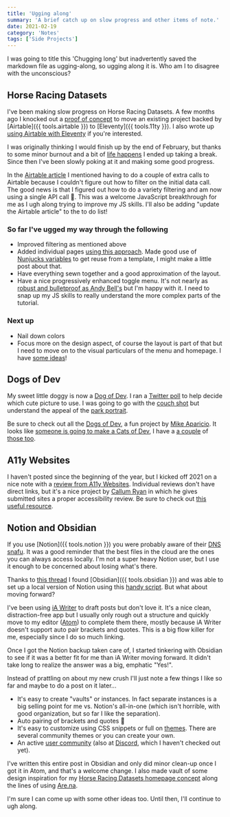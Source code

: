 ```yaml
---
title: 'Ugging along'
summary: 'A brief catch up on slow progress and other items of note.'
date: 2021-02-19
category: 'Notes'
tags: ['Side Projects']
---
```


I was going to title this 'Chugging long' but inadvertently saved the markdown file as ugging-along, so ugging along it is. Who am I to disagree with the unconscious?

## Horse Racing Datasets
I've been making slow progress on Horse Racing Datasets. A few months ago I knocked out a [proof of concept](https://danabyerly.com/notes/update-on-the-end-of-the-year-to-do-list/) to move an existing project backed by [Airtable]({{ tools.airtable }}) to [Eleventy]({{ tools.11ty }}). I also wrote up [using Airtable with Eleventy](/articles/using-airtable-with-eleventy/) if you're interested.

I was originally thinking I would finish up by the end of February, but thanks to some minor burnout and a bit of [life happens](https://indieweb.org/life_happens) I ended up taking a break. Since then I've been slowly poking at it and making some good progress.

In the [Airtable article](/articles/using-airtable-with-eleventy/) I mentioned having to do a couple of extra calls to Airtable because I couldn't figure out how to filter on the initial data call. The good news is that I figured out how to do a variety filtering and am now using a single API call 🎉. This was a welcome JavaScript breakthrough for me as I ugh along trying to improve my JS skills. I'll also be adding "update the Airtable article" to the to do list!

### So far I've ugged my way through the following
* Improved filtering as mentioned above
* Added individual pages [using this approach](https://www.11ty.dev/docs/pages-from-data/). Made good use of [Nunjucks variables](https://mozilla.github.io/nunjucks/templating.html#set) to get reuse from a template, I might make a little post about that.
* Have everything sewn together and a good approximation of the layout.
* Have a nice progressively enhanced toggle menu. It's not nearly as [robust and bulletproof as Andy Bell's](https://piccalil.li/premium/build-a-fully-responsive-progressively-enhanced-burger-menu/) but I'm happy with it. I need to snap up my JS skills to really understand the more complex parts of the tutorial.

### Next up
* Nail down colors
* Focus more on the design aspect, of course the layout is part of that but I need to move on to the visual particulars of the menu and homepage. I have [some ideas](https://twitter.com/superterrific/status/1353047440664915969/photo/1)!


## Dogs of Dev
My sweet little doggy is now a [Dog of Dev](https://dogsof.dev/dogs/frieda/). I ran a [Twitter poll](https://twitter.com/superterrific/status/1361087100515409921) to help decide which cute picture to use. I was going to go with the [couch shot](https://twitter.com/superterrific/status/1361087069209186306) but understand the appeal of the [park portrait](https://twitter.com/superterrific/status/1361087073688711169).

Be sure to check out all the [Dogs of Dev](https://dogsof.dev/), a fun project by [Mike Aparicio](https://twitter.com/peruvianidol). It looks like [someone is going to make a Cats of Dev](https://twitter.com/peruvianidol/status/1361348257964830723/retweets/with_comments), I have a [a couple](https://twitter.com/superterrific/status/1336474131437662209/photo/1) of [those too](https://twitter.com/superterrific/status/1360692852586643460/photo/1).

## A11y Websites
I haven't posted since the beginning of the year, but I kicked off 2021 on a nice note with a [review from A11y Websites](https://twitter.com/superterrific/status/1345403075935277057). Individual reviews don't have direct links, but it's a nice project by [Callum Ryan](https://twitter.com/calum_ryan) in which he gives submitted sites a proper accessibility review. Be sure to check out [this useful resource](https://www.a11ywebsites.com/).

## Notion and Obsidian
If you use [Notion]({{ tools.notion }}) you were probably aware of their [DNS snafu](https://twitter.com/NotionHQ/status/1362088718304038914). It was a good reminder that the best files in the cloud are the ones you can always access locally. I'm not a super heavy Notion user, but I use it enough to be concerned about losing what's there.

Thanks to [this thread](https://twitter.com/piccalilli_/status/1361043178430861315) I found [Obsidian]({{ tools.obsidian }}) and was able to set up a local version of Notion using this [handy script](https://github.com/connertennery/Notion-to-Obsidian-Converter). But what about moving forward?

I've been using [iA Writer](https://ia.net/writer) to draft posts but don't love it. It's a nice clean, distraction-free app but I usually only rough out a structure and quickly move to my editor ([Atom](https://atom.io/)) to complete them there, mostly because iA Writer doesn't support auto pair brackets and quotes. This is a big flow killer for me, especially since I do so much linking.

Once I got the Notion backup taken care of, I started tinkering with Obsidian to see if it was a better fit for me than iA Writer moving forward. It didn't take long to realize the answer was a big, emphatic "Yes!".

Instead of prattling on about my new crush I'll just note a few things I like so far and maybe to do a post on it later...

* It's easy to create "vaults" or instances. In fact separate instances is a big selling point for me vs. Notion's all-in-one (which isn't horrible, with good organization, but so far I like the separation).
* Auto pairing of brackets and quotes 🎉
* It's easy to customize using CSS snippets or full on [themes](https://publish.obsidian.md/help/Customization/Appearance). There are several community themes or you can create your own.
* An active [user community](https://forum.obsidian.md/) (also at [Discord](https://discord.com/invite/veuWUTm), which I haven't checked out yet).

I've written this entire post in Obsidian and only did minor clean-up once I got it in Atom, and that's a welcome change. I also made vault of some design inspiration for my [Horse Racing Datasets homepage concept](https://twitter.com/superterrific/status/1353047440664915969) along the lines of using [Are.na](https://www.are.na/).

I'm sure I can come up with some other ideas too. Until then, I'll continue to ugh along.
